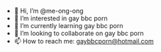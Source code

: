 - 👋 Hi, I’m @me-ong-ong
- 👀 I’m interested in gay bbc porn
- 🌱 I’m currently learning gay bbc porn
- 💞️ I’m looking to collaborate on gay bbc porn
- 📫 How to reach me: gaybbcporn@hotmail.com

<!---
me-ong-ong/me-ong-ong is a ✨ special ✨ repository because its `README.md` (this file) appears on your GitHub profile.
You can click the Preview link to take a look at your changes.
--->
